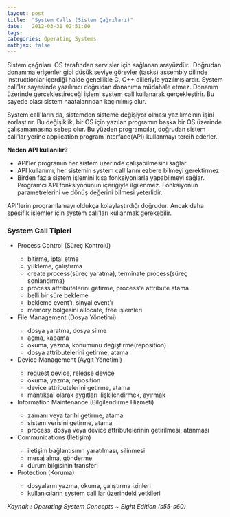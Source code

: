 ```yaml
---
layout: post
title:  "System Calls (Sistem Çağrıları)"
date:   2012-03-31 02:51:00
tags: 
categories: Operating Systems
mathjax: false
---
```

Sistem çağrıları  OS tarafından servisler için sağlanan arayüzdür.  Doğrudan donanıma erişenler gibi düşük seviye görevler (tasks) assembly dilinde instructionlar içerdiği halde genellikle C, C++ dilleriyle yazılmışlardır. System call'lar sayesinde yazılımcı doğrudan donanıma müdahale etmez. Donanım üzerinde gerçekleştireceği işlemi system call kullanarak gerçekleştirir. Bu sayede olası sistem haatalarından kaçınılmış olur.

System call'ların da, sistemden sisteme değişiyor olması yazılımcının işini zorlaştırır. Bu değişiklik, bir OS için yazılan programın başka bir OS üzerinde çalışamamasına sebep olur. Bu yüzden programcılar, doğrudan sistem call'lar yerine application program interface(API) kullanmayı tercih ederler.

<strong>Neden API kullanılır?</strong>
<ul>
	<li>API'ler programın her sistem üzerinde çalışabilmesini sağlar.</li>
	<li>API kullanımı, her sistemin system call'larını ezbere bilmeyi gerektirmez.</li>
	<li>Birden fazla sistem işlemini kısa fonksiyonlarla yapabilmeyi sağlar. Programcı API fonksiyonunun içeriğiyle ilgilenmez. Fonksiyonun parametrelerini ve dönüş değerini bilmesi yeterlidir.</li>
</ul>
API'lerin programlamayı oldukça kolaylaştırdığı doğrudur. Ancak daha spesifik işlemler için system call'ları kullanmak gerekebilir.
<h3>System Call Tipleri</h3>
<ul>
	<li>Process Control (Süreç Kontrolü)</li>
<ul>
	<li>bitirme, iptal etme</li>
	<li>yükleme, çalıştırma</li>
	<li>create process(süreç yaratma), terminate process(süreç sonlandırma)</li>
	<li>process attributelerini getirme, process'e attribute atama</li>
	<li>belli bir süre bekleme</li>
	<li>bekleme event'ı, sinyal event'ı</li>
	<li>memory bölgesini allocate, free işlemleri</li>
</ul>
	<li>File Management (Dosya Yönetimi)</li>
<ul>
	<li>dosya yaratma, dosya silme</li>
	<li>açma, kapama</li>
	<li>okuma, yazma, konumunu değiştirme(reposition)</li>
	<li>dosya attributelerini getirme, atama</li>
</ul>
	<li>Device Management (Aygıt Yönetimi)</li>
<ul>
	<li>request device, release device</li>
	<li>okuma, yazma, reposition</li>
	<li>device attributelerini getirme, atama</li>
	<li>mantıksal olarak aygıtları ilişkilendirmek, ayırmak</li>
</ul>
	<li>Information Maintenance (Bilgilendirme Hizmeti)</li>
<ul>
	<li>zamanı veya tarihi getirme, atama</li>
	<li>sistem verisini getirme, atama</li>
	<li>process, dosya veya device attributelerinin getirilmesi, atanması</li>
</ul>
	<li>Communications (İletişim)</li>
<ul>
	<li>iletişim bağlantısının yaratılması, silinmesi</li>
	<li>mesaj alma, gönderme</li>
	<li>durum bilgisinin transferi</li>
</ul>
	<li>Protection (Koruma)</li>
<ul>
	<li>dosyaların yazma, okuma, çalıştırma izinleri</li>
	<li>kullanıcıların system call'lar üzerindeki yetkileri</li>
</ul>
</ul>
<em>Kaynak : Operating System Concepts ~ Eight Edition (s55-s60)</em>
